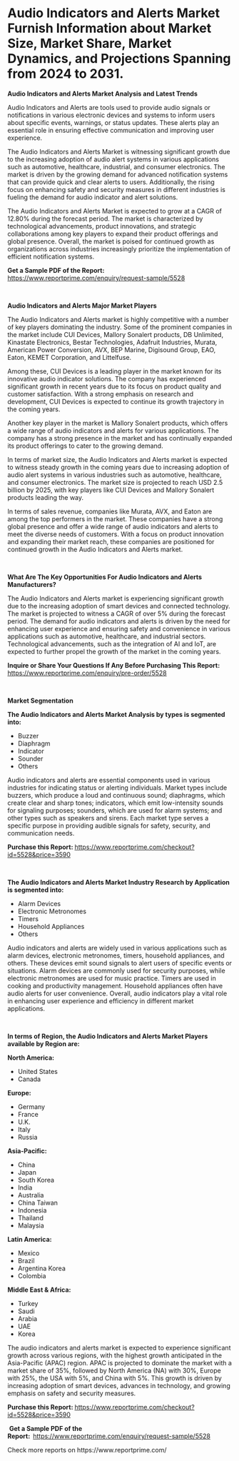 <p><h1>Audio Indicators and Alerts Market Furnish Information about Market Size, Market Share, Market Dynamics, and Projections Spanning from 2024 to 2031.</h1></p><p><strong>Audio Indicators and Alerts Market Analysis and Latest Trends</strong></p>
<p><p>Audio Indicators and Alerts are tools used to provide audio signals or notifications in various electronic devices and systems to inform users about specific events, warnings, or status updates. These alerts play an essential role in ensuring effective communication and improving user experience.</p><p>The Audio Indicators and Alerts Market is witnessing significant growth due to the increasing adoption of audio alert systems in various applications such as automotive, healthcare, industrial, and consumer electronics. The market is driven by the growing demand for advanced notification systems that can provide quick and clear alerts to users. Additionally, the rising focus on enhancing safety and security measures in different industries is fueling the demand for audio indicator and alert solutions.</p><p>The Audio Indicators and Alerts Market is expected to grow at a CAGR of 12.80% during the forecast period. The market is characterized by technological advancements, product innovations, and strategic collaborations among key players to expand their product offerings and global presence. Overall, the market is poised for continued growth as organizations across industries increasingly prioritize the implementation of efficient notification systems.</p></p>
<p><strong>Get a Sample PDF of the Report:&nbsp;</strong> <a href="https://www.reportprime.com/enquiry/request-sample/5528">https://www.reportprime.com/enquiry/request-sample/5528</a></p>
<p>&nbsp;</p>
<p><strong>Audio Indicators and Alerts Major Market Players</strong></p>
<p><p>The Audio Indicators and Alerts market is highly competitive with a number of key players dominating the industry. Some of the prominent companies in the market include CUI Devices, Mallory Sonalert products, DB Unlimited, Kinastate Electronics, Bestar Technologies, Adafruit Industries, Murata, American Power Conversion, AVX, BEP Marine, Digisound Group, EAO, Eaton, KEMET Corporation, and Littelfuse.</p><p>Among these, CUI Devices is a leading player in the market known for its innovative audio indicator solutions. The company has experienced significant growth in recent years due to its focus on product quality and customer satisfaction. With a strong emphasis on research and development, CUI Devices is expected to continue its growth trajectory in the coming years.</p><p>Another key player in the market is Mallory Sonalert products, which offers a wide range of audio indicators and alerts for various applications. The company has a strong presence in the market and has continually expanded its product offerings to cater to the growing demand.</p><p>In terms of market size, the Audio Indicators and Alerts market is expected to witness steady growth in the coming years due to increasing adoption of audio alert systems in various industries such as automotive, healthcare, and consumer electronics. The market size is projected to reach USD 2.5 billion by 2025, with key players like CUI Devices and Mallory Sonalert products leading the way.</p><p>In terms of sales revenue, companies like Murata, AVX, and Eaton are among the top performers in the market. These companies have a strong global presence and offer a wide range of audio indicators and alerts to meet the diverse needs of customers. With a focus on product innovation and expanding their market reach, these companies are positioned for continued growth in the Audio Indicators and Alerts market.</p></p>
<p>&nbsp;</p>
<p><strong>What Are The Key Opportunities For Audio Indicators and Alerts Manufacturers?</strong></p>
<p><p>The Audio Indicators and Alerts market is experiencing significant growth due to the increasing adoption of smart devices and connected technology. The market is projected to witness a CAGR of over 5% during the forecast period. The demand for audio indicators and alerts is driven by the need for enhancing user experience and ensuring safety and convenience in various applications such as automotive, healthcare, and industrial sectors. Technological advancements, such as the integration of AI and IoT, are expected to further propel the growth of the market in the coming years.</p></p>
<p><strong>Inquire or Share Your Questions If Any Before Purchasing This Report:</strong> <a href="https://www.reportprime.com/enquiry/pre-order/5528">https://www.reportprime.com/enquiry/pre-order/5528</a></p>
<p>&nbsp;</p>
<p><strong>Market Segmentation</strong></p>
<p><strong>The Audio Indicators and Alerts Market Analysis by types is segmented into:</strong></p>
<p><ul><li>Buzzer</li><li>Diaphragm</li><li>Indicator</li><li>Sounder</li><li>Others</li></ul></p>
<p><p>Audio indicators and alerts are essential components used in various industries for indicating status or alerting individuals. Market types include buzzers, which produce a loud and continuous sound; diaphragms, which create clear and sharp tones; indicators, which emit low-intensity sounds for signaling purposes; sounders, which are used for alarm systems; and other types such as speakers and sirens. Each market type serves a specific purpose in providing audible signals for safety, security, and communication needs.</p></p>
<p><strong>Purchase this Report:&nbsp;</strong><a href="https://www.reportprime.com/checkout?id=5528&price=3590">https://www.reportprime.com/checkout?id=5528&price=3590</a></p>
<p>&nbsp;</p>
<p><strong>The Audio Indicators and Alerts Market Industry Research by Application is segmented into:</strong></p>
<p><ul><li>Alarm Devices</li><li>Electronic Metronomes</li><li>Timers</li><li>Household Appliances</li><li>Others</li></ul></p>
<p><p>Audio indicators and alerts are widely used in various applications such as alarm devices, electronic metronomes, timers, household appliances, and others. These devices emit sound signals to alert users of specific events or situations. Alarm devices are commonly used for security purposes, while electronic metronomes are used for music practice. Timers are used in cooking and productivity management. Household appliances often have audio alerts for user convenience. Overall, audio indicators play a vital role in enhancing user experience and efficiency in different market applications.</p></p>
<p>&nbsp;</p>
<p><strong>In terms of Region, the Audio Indicators and Alerts Market Players available by Region are:</strong></p>
<p>
    <p> <strong> North America: </strong>
        <ul>
            <li>United States</li>
            <li>Canada</li>
        </ul>
        </p> 
    <p> <strong> Europe: </strong>
        <ul>
            <li>Germany</li>
            <li>France</li>
            <li>U.K.</li>
            <li>Italy</li>
            <li>Russia</li>
        </ul>
        </p> 
    <p> <strong> Asia-Pacific: </strong>
        <ul>
            <li>China</li>
            <li>Japan</li>
            <li>South Korea</li>
            <li>India</li>
            <li>Australia</li>
            <li>China Taiwan</li>
            <li>Indonesia</li>
            <li>Thailand</li>
            <li>Malaysia</li>
        </ul>
        </p> 
    <p> <strong> Latin America: </strong>
        <ul>
            <li>Mexico</li>
            <li>Brazil</li>
            <li>Argentina Korea</li>
            <li>Colombia</li>
        </ul>
        </p> 
    <p> <strong> Middle East & Africa: </strong>
        <ul>
            <li>Turkey</li>
            <li>Saudi</li>
            <li>Arabia</li>
            <li>UAE</li>
            <li>Korea</li>
        </ul>
    </p>
    </p>
<p><p>The audio indicators and alerts market is expected to experience significant growth across various regions, with the highest growth anticipated in the Asia-Pacific (APAC) region. APAC is projected to dominate the market with a market share of 35%, followed by North America (NA) with 30%, Europe with 25%, the USA with 5%, and China with 5%. This growth is driven by increasing adoption of smart devices, advances in technology, and growing emphasis on safety and security measures.</p></p>
<p><strong>Purchase this Report: </strong><a href="https://www.reportprime.com/checkout?id=5528&price=3590">https://www.reportprime.com/checkout?id=5528&price=3590</a></p>
<p>&nbsp;<strong>Get a Sample PDF of the Report:&nbsp;&nbsp;</strong><a href="https://www.reportprime.com/enquiry/request-sample/5528">https://www.reportprime.com/enquiry/request-sample/5528</a></p>
<p><strong></strong></p>
<p>Check more reports on https://www.reportprime.com/</p>